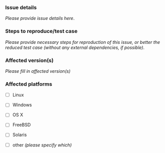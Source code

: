 ### Issue details

_Please provide issue details here_.

### Steps to reproduce/test case

_Please provide necessary steps for reproduction of this issue, or better the
reduced test case (without any external dependencies, if possible)_.

### Affected version(s)

_Please fill in affected version(s)_

### Affected platforms

- [ ] Linux
- [ ] Windows
- [ ] OS X
- [ ] FreeBSD
- [ ] Solaris
- [ ] other _(please specify which)_

